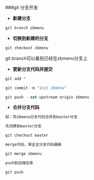 ###git 分支开发

* **新建分支**
```javascript
git branch zbmenu
```

* **切换到新建的分支**
```javascript
git checkout zbmenu
```
git branch可以看到已经在zbmenu分支上

* **更新分支代码并提交**
```javascript
git add *

git commit -m "init zbmenu"

git push --set-upstream origin zbmenu
```
* **合并分支代码**
```javascript
如：将zbmenu分支代码合并到master分支

先切换到master分支

git checkout master

merge代码，保证主分支代码最新

git merge zbmenu

push到远端仓库

git push
```
